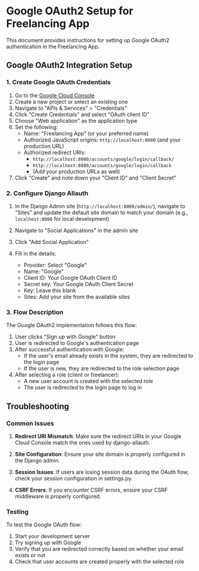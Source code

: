 # Google OAuth2 Setup for Freelancing App

This document provides instructions for setting up Google OAuth2 authentication in the Freelancing App.

## Google OAuth2 Integration Setup

### 1. Create Google OAuth Credentials

1. Go to the [Google Cloud Console](https://console.cloud.google.com/)
2. Create a new project or select an existing one
3. Navigate to "APIs & Services" > "Credentials"
4. Click "Create Credentials" and select "OAuth client ID"
5. Choose "Web application" as the application type
6. Set the following:
   - Name: "Freelancing App" (or your preferred name)
   - Authorized JavaScript origins: `http://localhost:8000` (and your production URL)
   - Authorized redirect URIs: 
     - `http://localhost:8000/accounts/google/login/callback/`
     - `http://localhost:8000/accounts/google/login/callback`
     - (Add your production URLs as well)
7. Click "Create" and note down your "Client ID" and "Client Secret"

### 2. Configure Django Allauth

1. In the Django Admin site (`http://localhost:8000/admin/`), navigate to "Sites" and update the default site domain to match your domain (e.g., `localhost:8000` for local development)

2. Navigate to "Social Applications" in the admin site
3. Click "Add Social Application"
4. Fill in the details:
   - Provider: Select "Google"
   - Name: "Google"
   - Client ID: Your Google OAuth Client ID
   - Secret key: Your Google OAuth Client Secret
   - Key: Leave this blank
   - Sites: Add your site from the available sites

### 3. Flow Description

The Google OAuth2 implementation follows this flow:

1. User clicks "Sign up with Google" button
2. User is redirected to Google's authentication page
3. After successful authentication with Google:
   - If the user's email already exists in the system, they are redirected to the login page
   - If the user is new, they are redirected to the role selection page
4. After selecting a role (client or freelancer):
   - A new user account is created with the selected role
   - The user is redirected to the login page to log in

## Troubleshooting

### Common Issues

1. **Redirect URI Mismatch**: Make sure the redirect URIs in your Google Cloud Console match the ones used by django-allauth.
   
2. **Site Configuration**: Ensure your site domain is properly configured in the Django admin.

3. **Session Issues**: If users are losing session data during the OAuth flow, check your session configuration in settings.py.

4. **CSRF Errors**: If you encounter CSRF errors, ensure your CSRF middleware is properly configured.

### Testing

To test the Google OAuth flow:

1. Start your development server
2. Try signing up with Google
3. Verify that you are redirected correctly based on whether your email exists or not
4. Check that user accounts are created properly with the selected role 